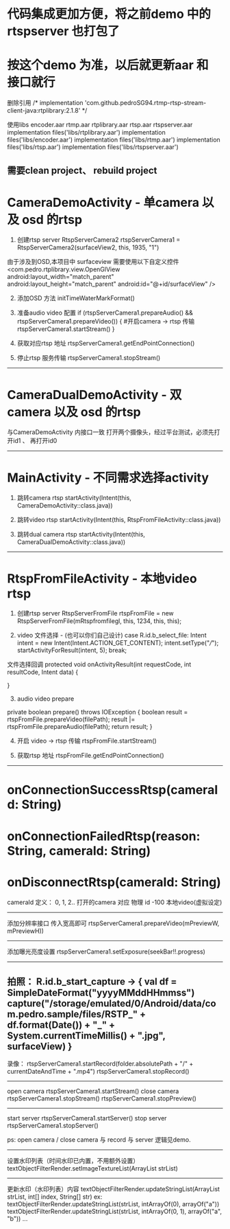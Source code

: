 # 代码集成更加方便，将之前demo 中的rtspserver 也打包了
# 按这个demo 为准，以后就更新aar 和 接口就行

删除引用
/*
    implementation 'com.github.pedroSG94.rtmp-rtsp-stream-client-java:rtplibrary:2.1.8'
*/

使用libs encoder.aar  rtmp.aar  rtplibrary.aar rtsp.aar rtspserver.aar
    implementation files('libs/rtplibrary.aar')
    implementation files('libs/encoder.aar')
    implementation files('libs/rtmp.aar')
    implementation files('libs/rtsp.aar')
    implementation files('libs/rtspserver.aar')


需要clean project、 rebuild project
---------------------------------------------------------------------------------------------------


# CameraDemoActivity  -  单camera 以及 osd 的rtsp

1. 创建rtsp server
RtspServerCamera2 rtspServerCamera1 = RtspServerCamera2(surfaceView2, this, 1935, "1")

由于涉及到OSD,本项目中 surfaceview 需要使用以下自定义控件
    <com.pedro.rtplibrary.view.OpenGlView
        android:layout_width="match_parent"
        android:layout_height="match_parent"
        android:id="@+id/surfaceView"
        />

2. 添加OSD 方法
initTimeWaterMarkFormat()

3. 准备audio video 配置
if (rtspServerCamera1.prepareAudio() && rtspServerCamera1.prepareVideo()) {
    #开启camera -> rtsp 传输
    rtspServerCamera1.startStream()
}

4. 获取对应rtsp 地址
rtspServerCamera1.getEndPointConnection()


5. 停止rtsp 服务传输
rtspServerCamera1.stopStream()

---------------------------------------------------------------------------------------------------

# CameraDualDemoActivity  -  双camera 以及 osd 的rtsp

与CameraDemoActivity 内接口一致
打开两个摄像头，经过平台测试，必须先打开id1 、 再打开id0



---------------------------------------------------------------------------------------------------

# MainActivity  -  不同需求选择activity
1. 跳转camera rtsp
startActivity(Intent(this, CameraDemoActivity::class.java))

2. 跳转video rtsp
startActivity(Intent(this, RtspFromFileActivity::class.java))

3. 跳转dual camera rtsp
startActivity(Intent(this, CameraDualDemoActivity::class.java))



---------------------------------------------------------------------------------------------------
# RtspFromFileActivity  -  本地video rtsp
1. 创建rtsp server
RtspServerFromFile rtspFromFile = new RtspServerFromFile(mRtspfromfilegl, this, 1234, this, this);

2. video 文件选择 - (也可以你们自己设计)
  case R.id.b_select_file:
       Intent intent = new Intent(Intent.ACTION_GET_CONTENT);
       intent.setType("*/*");
       startActivityForResult(intent, 5);
       break;

  文件选择回调
  protected void onActivityResult(int requestCode, int resultCode, Intent data) {

  }

3. audio video prepare

  private boolean prepare() throws IOException {
    boolean result = rtspFromFile.prepareVideo(filePath);
    result |= rtspFromFile.prepareAudio(filePath);
    return result;
  }

4. 开启 video -> rtsp 传输
    rtspFromFile.startStream()

5. 获取rtsp 地址
   rtspFromFile.getEndPointConnection()


---------------------------------------------------------------------------------------------------
# onConnectionSuccessRtsp(cameraId: String)
# onConnectionFailedRtsp(reason: String, cameraId: String)
# onDisconnectRtsp(cameraId: String)
cameraId 定义：
0, 1, 2..   打开的camera 对应 物理 id
-100        本地video(虚拟设定)


---------------------------------------------------------------------------------------------------
添加分辨率接口
传入宽高即可
rtspServerCamera1.prepareVideo(mPreviewW, mPreviewH))

----------------------------------------------------------------------------------------------------
添加曝光亮度设置
rtspServerCamera1.setExposure(seekBar!!.progress)

----------------------------------------------------------------------------------------------------
拍照：
R.id.b_start_capture -> {
    val df = SimpleDateFormat("yyyyMMddHHmmss")
    capture("/storage/emulated/0/Android/data/com.pedro.sample/files/RSTP_" + df.format(Date()) + "_" + System.currentTimeMillis() + ".jpg", surfaceView)
  }
----------------------------------------------------------------------------------------------------
录像：
rtspServerCamera1.startRecord(folder.absolutePath + "/" + currentDateAndTime + ".mp4")
rtspServerCamera1.stopRecord()

----------------------------------------------------------------------------------------------------
open camera
        rtspServerCamera1.startStream()
close camera
        rtspServerCamera1.stopStream()
        rtspServerCamera1.stopPreview()

----------------------------------------------------------------------------------------------------

start server
        rtspServerCamera1.startServer()
stop server
        rtspServerCamera1.stopServer()

ps: open camera / close camera 与 record 与 server 逻辑见demo.


----------------------------------------------------------------------------------------------------
设置水印列表（时间水印已内置，不用额外设置）
textObjectFilterRender.setImageTextureList(ArrayList<String> strList)

----------------------------------------------------------------------------------------------------
更新水印（水印列表）内容
textObjectFilterRender.updateStringList(ArrayList<String> strList, int[] index, String[] str)
ex:
textObjectFilterRender.updateStringList(strList, intArrayOf(0), arrayOf("a"))
textObjectFilterRender.updateStringList(strList, intArrayOf(0, 1), arrayOf("a", "b"))
...